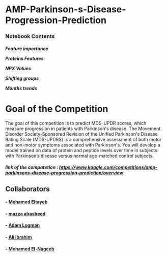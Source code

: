 <h1><b>AMP-Parkinson-s-Disease-Progression-Prediction</b></h1> 

<h3><b>Notebook Contents</b></h3>
<h5> 
  
  Feature importance <br>
  
  Proteins Features <br>
     
  NPX Values <br>
  
 Shifting groups <br>
 
 Months trends <br>
</h5>
<h1><b>Goal of the Competition</b></h1> 
 The goal of this competition is to predict MDS-UPDR scores, which measure progression in patients with Parkinson's disease.
 The Movement Disorder Society-Sponsored Revision of the Unified Parkinson's Disease Rating Scale (MDS-UPDRS)
 is a comprehensive assessment of both motor and non-motor symptoms associated with Parkinson's. 
You will develop a model trained on data of protein and peptide levels over time in subjects with Parkinson’s 
 disease versus normal age-matched control subjects.

##### link of the compatetion : https://www.kaggle.com/competitions/amp-parkinsons-disease-progression-prediction/overview

## Collaborators
#### - <a href='https://github.com/mohammad2012191'>Mohamed Eltayeb</a>
#### - <a href='https://github.com/Mazzaalrasheed'>mazza alrasheed</a>
#### - <a href='https://github.com/adamlquman'>Adam Logman</a>
#### - <a href='https://www.kaggle.com/aliibrahimali'>Ali Ibrahim</a>
#### - <a href='https://www.kaggle.com/thelastsmilodon'>Mohamed El-Nageeb</a>
